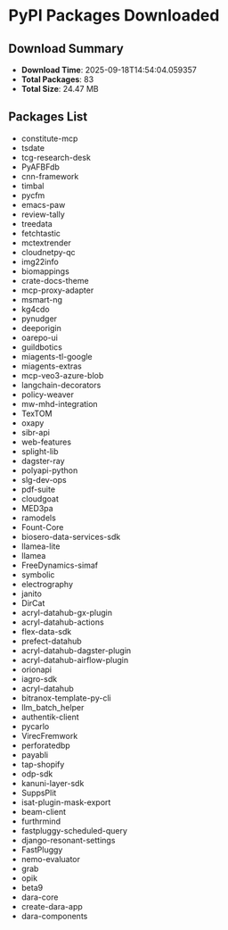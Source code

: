 # PyPI Packages Downloaded

## Download Summary
- **Download Time**: 2025-09-18T14:54:04.059357
- **Total Packages**: 83
- **Total Size**: 24.47 MB

## Packages List
- constitute-mcp
- tsdate
- tcg-research-desk
- PyAFBFdb
- cnn-framework
- timbal
- pycfm
- emacs-paw
- review-tally
- treedata
- fetchtastic
- mctextrender
- cloudnetpy-qc
- img22info
- biomappings
- crate-docs-theme
- mcp-proxy-adapter
- msmart-ng
- kg4cdo
- pynudger
- deeporigin
- oarepo-ui
- guildbotics
- miagents-tl-google
- miagents-extras
- mcp-veo3-azure-blob
- langchain-decorators
- policy-weaver
- mw-mhd-integration
- TexTOM
- oxapy
- sibr-api
- web-features
- splight-lib
- dagster-ray
- polyapi-python
- slg-dev-ops
- pdf-suite
- cloudgoat
- MED3pa
- ramodels
- Fount-Core
- biosero-data-services-sdk
- llamea-lite
- llamea
- FreeDynamics-simaf
- symbolic
- electrography
- janito
- DirCat
- acryl-datahub-gx-plugin
- acryl-datahub-actions
- flex-data-sdk
- prefect-datahub
- acryl-datahub-dagster-plugin
- acryl-datahub-airflow-plugin
- orionapi
- iagro-sdk
- acryl-datahub
- bitranox-template-py-cli
- llm_batch_helper
- authentik-client
- pycarlo
- VirecFremwork
- perforatedbp
- payabli
- tap-shopify
- odp-sdk
- kanuni-layer-sdk
- SuppsPlit
- isat-plugin-mask-export
- beam-client
- furthrmind
- fastpluggy-scheduled-query
- django-resonant-settings
- FastPluggy
- nemo-evaluator
- grab
- opik
- beta9
- dara-core
- create-dara-app
- dara-components
